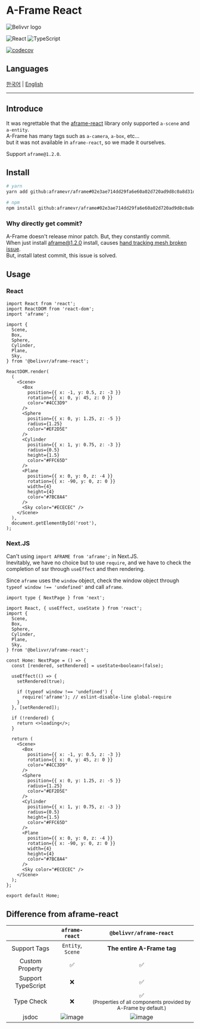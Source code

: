 # A-Frame React

![Belivvr logo](https://avatars.githubusercontent.com/u/40684200?s=200&v=4)

![React](https://img.shields.io/badge/React-20232A?style=for-the-badge&logo=react&logoColor=61DAFB)
![TypeScript](https://img.shields.io/badge/TypeScript-007ACC?style=for-the-badge&logo=typescript&logoColor=white)

[![codecov](https://codecov.io/gh/belivvr/aframe-react/branch/main/graph/badge.svg?token=LVGE4ZUV2Z)](https://codecov.io/gh/belivvr/aframe-react)

## Languages

[한국어](./README/ko.md) | [English](./README/en.md)

---

## Introduce

It was regrettable that the [aframe-react](https://github.com/supermedium/aframe-react) library only supported `a-scene` and `a-entity`.  
A-Frame has many tags such as `a-camera`, `a-box`, etc...  
but it was not available in `aframe-react`, so we made it ourselves.

Support `aframe@1.2.0`.

## Install

```sh
# yarn
yarn add github:aframevr/aframe#02e3ae714dd29fa6e60a02d720ad9d8c0a8d31d8 @belivvr/aframe-react

# npm
npm install github:aframevr/aframe#02e3ae714dd29fa6e60a02d720ad9d8c0a8d31d8 @belivvr/aframe-react
```

### Why directly get commit?

A-Frame doesn't release minor patch. But, they constantly commit.  
When just install aframe@1.2.0 install, causes [hand tracking mesh broken issue](https://github.com/belivvr/aframe-react/issues/75).  
But, install latest commit, this issue is solved.

## Usage

### React

```tsx
import React from 'react';
import ReactDOM from 'react-dom';
import 'aframe';

import {
  Scene,
  Box,
  Sphere,
  Cylinder,
  Plane,
  Sky,
} from '@belivvr/aframe-react';

ReactDOM.render(
  (
    <Scene>
      <Box
        position={{ x: -1, y: 0.5, z: -3 }}
        rotation={{ x: 0, y: 45, z: 0 }}
        color="#4CC3D9"
      />
      <Sphere
        position={{ x: 0, y: 1.25, z: -5 }}
        radius={1.25}
        color="#EF2D5E"
      />
      <Cylinder
        position={{ x: 1, y: 0.75, z: -3 }}
        radius={0.5}
        height={1.5}
        color="#FFC65D"
      />
      <Plane
        position={{ x: 0, y: 0, z: -4 }}
        rotation={{ x: -90, y: 0, z: 0 }}
        width={4}
        height={4}
        color="#7BC8A4"
      />
      <Sky color="#ECECEC" />
    </Scene>
  ),
  document.getElementById('root'),
);
```

### Next.JS

Can't using `import AFRAME from 'aframe';` in Next.JS.  
Inevitably, we have no choice but to use `require`, and we have to check the completion of ssr through `useEffect` and then rendering.  

Since `aframe` uses the `window` object, check the window object through `typeof window !== 'undefined'` and call `aframe`.

```tsx
import type { NextPage } from 'next';

import React, { useEffect, useState } from 'react';
import {
  Scene,
  Box,
  Sphere,
  Cylinder,
  Plane,
  Sky,
} from '@belivvr/aframe-react';

const Home: NextPage = () => {
  const [rendered, setRendered] = useState<boolean>(false);

  useEffect(() => {
    setRendered(true);

    if (typeof window !== 'undefined') {
      require('aframe'); // eslint-disable-line global-require
    }
  }, [setRendered]);

  if (!rendered) {
    return <>loading</>;
  }

  return (
    <Scene>
      <Box
        position={{ x: -1, y: 0.5, z: -3 }}
        rotation={{ x: 0, y: 45, z: 0 }}
        color="#4CC3D9"
      />
      <Sphere
        position={{ x: 0, y: 1.25, z: -5 }}
        radius={1.25}
        color="#EF2D5E"
      />
      <Cylinder
        position={{ x: 1, y: 0.75, z: -3 }}
        radius={0.5}
        height={1.5}
        color="#FFC65D"
      />
      <Plane
        position={{ x: 0, y: 0, z: -4 }}
        rotation={{ x: -90, y: 0, z: 0 }}
        width={4}
        height={4}
        color="#7BC8A4"
      />
      <Sky color="#ECECEC" />
    </Scene>
  );
};

export default Home;
```

## Difference from aframe-react

||`aframe-react`|`@belivvr/aframe-react`|
|:-:|:-:|:-:|
|Support Tags|`Entity`, `Scene`|**The entire A-Frame tag**|
|Custom Property|✅|✅|
|Support TypeScript|❌|✅|
|Type Check|❌|✅<br /><small>(Properties of all components provided by A-Frame by default.)</small>|
|jsdoc|![image](https://user-images.githubusercontent.com/41536271/146878902-193b103c-7969-405d-9a42-7ca9822af3b3.png)|![image](https://user-images.githubusercontent.com/41536271/146879090-256a0b1c-69b5-46cf-ae2b-5b9650fb1c53.png)|
